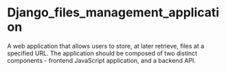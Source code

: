 # Django_files_management_application
A web application that allows users to store, at later retrieve, files at a specified URL. The application should be composed of two distinct components - frontend JavaScript application, and a backend API.
